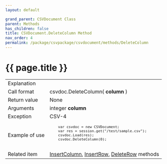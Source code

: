 ```yaml
---
layout: default

grand_parent: CSVDocument Class
parent: Methods
has_children: false
title: CSVDocument.DeleteColumn Method
nav_order: 4
permalink: /package/csvpackage/csvdocument/methods/DeleteColumn
---
```

# {{ page.title }}

<table>
  <tr>
    <td>Explanation</td>
    <td colspan="2"></td>
  </tr>
  <tr>
    <td>Call format</td>
    <td colspan="2">csvdoc.DeleteColumn( <b>column</b> )</td>
  </tr>
  <tr>
    <td>Return value</td>
    <td colspan="2">None</td>
  </tr>  
  <tr>
    <td>Arguments</td>
    <td>integer <b>column</b></td>
    <td></td>
  </tr>
  <tr>
    <td>Exception</td>
    <td>CSV-4</td>
    <td></td>
  </tr>
  <tr>
    <td>Example of use</td>
    <td colspan="2"><code><pre>
    var csvdoc = new CSVDocument;
    var res = session.get("/test/sample.csv");
    csvdoc.Load(res);
    csvdoc.DeleteColumn(0);
    </pre></code></td>
  </tr>
  <tr>
    <td>Related item</td>
    <td colspan="2"><a href="/package/csvpackage/csvdocument/methods/insertcolumn">InsertColumn</a>, <a href="/package/csvpackage/csvdocument/methods/insertrow">InsertRow</a>, <a href="/package/csvpackage/csvdocument/methods/deleterow">DeleteRow</a> methods</td>
  </tr>
</table>



